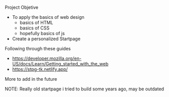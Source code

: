 Project Objetive

- To apply the basics of web design
  - basics of HTML
  - basics of CSS
  - hopefully basics of js
- Create a personalized Startpage

Following through these guides

- https://developer.mozilla.org/en-US/docs/Learn/Getting_started_with_the_web
- https://stpg-tk.netlify.app/

More to add in the future

NOTE: Really old startpage i tried to build some years ago, may be outdated
